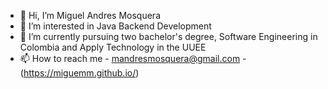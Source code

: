 - 👋 Hi, I’m Miguel Andres Mosquera
- 👀 I’m interested in Java Backend Development
- 🌱 I’m currently pursuing two bachelor's degree, Software Engineering in Colombia and Apply Technology in the UUEE
- 📫 How to reach me 
                      - mandresmosquera@gmail.com
                      - (https://miguemm.github.io/)

<!---
miguemm/miguemm is a ✨ special ✨ repository because its `README.md` (this file) appears on your GitHub profile.
You can click the Preview link to take a look at your changes.
--->
